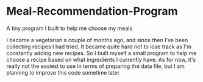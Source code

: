 # Meal-Recommendation-Program
A tiny program I built to help me choose my meals 

I became a vegetarian a couple of months ago, and since then I've been collecting recipes I had tried. It became quite hard not to lose track as I'm constantly adding new recipes.
So I built myself a small program to help me choose a recipe based on what ingredients I currently have. 
As for now, it's really not the easiest to use in terms of preparing the data file, but I am planning to improve this code sometime later.
